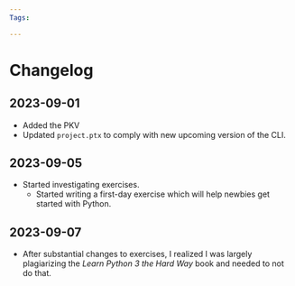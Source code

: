 ```yaml
---
Tags:

---
```

# Changelog
## 2023-09-01
+ Added the PKV
+ Updated `project.ptx` to comply with new upcoming version of the CLI.
## 2023-09-05
+ Started investigating exercises.
	+ Started writing a first-day exercise which will help newbies get started with Python.
## 2023-09-07
+ After substantial changes to exercises, I realized I was largely plagiarizing the _Learn Python 3 the Hard Way_ book and needed to not do that.